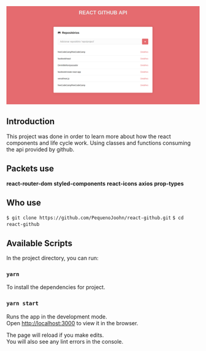 ![Rain Image](./public/demo.png)

## Introduction

This project was done in order to learn more about how the react components and life cycle work. Using classes and functions consuming the api provided by github.

## Packets use

**react-router-dom**
**styled-components**
**react-icons**
**axios**
**prop-types**

## Who use
```$ git clone https://github.com/PequenoJoohn/react-github.git```
```$ cd react-github```

## Available Scripts

In the project directory, you can run:

### `yarn`

To install the dependencies for project.

### `yarn start`

Runs the app in the development mode.<br />
Open [http://localhost:3000](http://localhost:3000) to view it in the browser.

The page will reload if you make edits.<br />
You will also see any lint errors in the console.
